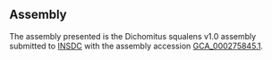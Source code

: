 

Assembly
--------

The assembly presented is the Dichomitus squalens v1.0 assembly
submitted to [INSDC](http://www.insdc.org) with the assembly accession
[GCA\_000275845.1](http://www.ebi.ac.uk/ena/data/view/GCA_000275845.1).
